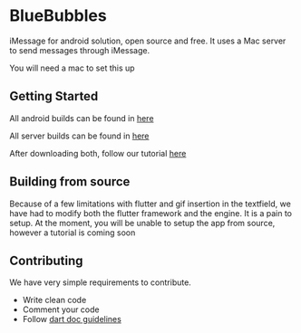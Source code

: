 # BlueBubbles

iMessage for android solution, open source and free. It uses a Mac server to send messages through iMessage.

You will need a mac to set this up

## Getting Started

All android builds can be found in [here](https://github.com/BlueBubblesApp/BlueBubbles-Android-App/releases)

All server builds can be found in [here](https://github.com/BlueBubblesApp/BlueBubbles-Server/releases)

After downloading both, follow our tutorial [here](https://bluebubbles.app/install/)

## Building from source

Because of a few limitations with flutter and gif insertion in the textfield, we have had to modify both the flutter framework and the engine. It is a pain to setup. At the moment, you will be unable to setup the app from source, however a tutorial is coming soon

## Contributing

We have very simple requirements to contribute.

- Write clean code
- Comment your code
- Follow [dart doc guidelines](https://dart.dev/guides/language/effective-dart)
